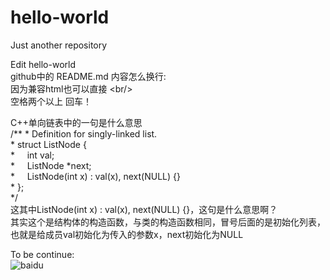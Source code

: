 # hello-world
Just another repository

Edit hello-world <br/>
github中的 README.md 内容怎么换行: <br/>
因为兼容html也可以直接 \<br\/\> <br/>
空格两个以上 回车！<br/>

C++单向链表中的一句是什么意思 <br/>
\/\*\* \* Definition for singly-linked list.            <br/>
\* struct ListNode {                                 <br/>
\*     int val;                                      <br/>
\*     ListNode *next;                               <br/>
\*     ListNode(int x) : val(x), next(NULL) {}       <br/>
\* };                                                <br/>
\*\/                                                  <br/>
这其中ListNode(int x) : val(x), next(NULL) {}，这句是什么意思啊？ <br/>
其实这个是结构体的构造函数，与类的构造函数相同，冒号后面的是初始化列表，也就是给成员val初始化为传入的参数x，next初始化为NULL  <br/>

To be continue:  <br/>
![baidu](http://www.baidu.com/img/bdlogo.gif "百度logo")
